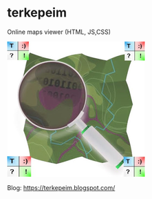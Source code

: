 # terkepeim
Online maps viewer (HTML, JS,CSS)

![KL_PY_LOGO](https://github.com/klajosw/terkepeim/raw/main/terkep_mie.jpg)

Blog: https://terkepeim.blogspot.com/

